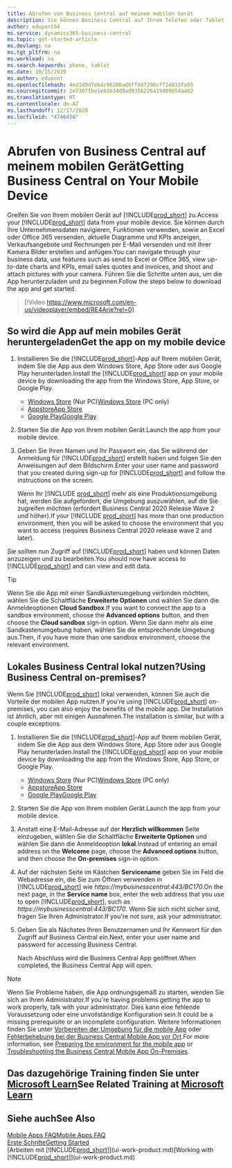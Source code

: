 ```yaml
---
title: Abrufen von Business Central auf meinem mobilen Gerät
description: Sie können Business Central auf Ihrem Telefon oder Tablet einsehen und bearbeiten.
author: edupont04
ms.service: dynamics365-business-central
ms.topic: get-started-article
ms.devlang: na
ms.tgt_pltfrm: na
ms.workload: na
ms.search.keywords: phone, tablet
ms.date: 10/15/2020
ms.author: edupont
ms.openlocfilehash: 4ed1d9d7eb4c9628bad6ff80f296cff24833fa93
ms.sourcegitcommit: 2e7307fbe1eb3b34d0ad9356226a19409054a402
ms.translationtype: HT
ms.contentlocale: de-AT
ms.lasthandoff: 12/17/2020
ms.locfileid: "4746458"
---
```

# <a name="getting-business-central-on-your-mobile-device"></a><span data-ttu-id="2af3f-103">Abrufen von Business Central auf meinem mobilen Gerät</span><span class="sxs-lookup"><span data-stu-id="2af3f-103">Getting Business Central on Your Mobile Device</span></span>

<span data-ttu-id="2af3f-104">Greifen Sie von Ihrem mobilen Gerät auf [!INCLUDE[prod_short](includes/prod_short.md)] zu.</span><span class="sxs-lookup"><span data-stu-id="2af3f-104">Access your [!INCLUDE[prod_short](includes/prod_short.md)] data from your mobile device.</span></span> <span data-ttu-id="2af3f-105">Sie können durch Ihre Unternehmensdaten navigieren, Funktionen verwenden, sowie an Excel oder Office 365 versenden, aktuelle Diagramme und KPIs anzeigen, Verkaufsangebote und Rechnungen per E-Mail versenden und mit Ihrer Kamera Bilder erstellen und anfügen.</span><span class="sxs-lookup"><span data-stu-id="2af3f-105">You can navigate through your business data, use features such as send to Excel or Office 365, view up-to-date charts and KPIs, email sales quotes and invoices, and shoot and attach pictures with your camera.</span></span> <span data-ttu-id="2af3f-106">Führen Sie die Schritte unten aus, um die App herunterzuladen und zu beginnen.</span><span class="sxs-lookup"><span data-stu-id="2af3f-106">Follow the steps below to download the app and get started.</span></span>

> [!Video https://www.microsoft.com/en-us/videoplayer/embed/RE4Arje?rel=0]

## <a name="get-the-app-on-my-mobile-device"></a><span data-ttu-id="2af3f-107">So wird die App auf mein mobiles Gerät heruntergeladen</span><span class="sxs-lookup"><span data-stu-id="2af3f-107">Get the app on my mobile device</span></span>

1. <span data-ttu-id="2af3f-108">Installieren Sie die [!INCLUDE[prod_short](includes/prod_short.md)]-App auf Ihrem mobilen Gerät, indem Sie die App aus dem Windows Store, App Store oder aus Google Play herunterladen.</span><span class="sxs-lookup"><span data-stu-id="2af3f-108">Install the [!INCLUDE[prod_short](includes/prod_short.md)] app on your mobile device by downloading the app from the Windows Store, App Store, or Google Play.</span></span>  

   - <span data-ttu-id="2af3f-109">[Windows Store](https://go.microsoft.com/fwlink/?LinkId=734848) (Nur PC)</span><span class="sxs-lookup"><span data-stu-id="2af3f-109">[Windows Store](https://go.microsoft.com/fwlink/?LinkId=734848) (PC only)</span></span>
   - [<span data-ttu-id="2af3f-110">Appstore</span><span class="sxs-lookup"><span data-stu-id="2af3f-110">App Store</span></span>](https://go.microsoft.com/fwlink/?LinkId=734847)
   - [<span data-ttu-id="2af3f-111">Google Play</span><span class="sxs-lookup"><span data-stu-id="2af3f-111">Google Play</span></span>](https://go.microsoft.com/fwlink/?LinkId=734849)
2. <span data-ttu-id="2af3f-112">Starten Sie die App von Ihrem mobilen Gerät.</span><span class="sxs-lookup"><span data-stu-id="2af3f-112">Launch the app from your mobile device.</span></span>
3. <span data-ttu-id="2af3f-113">Geben Sie Ihren Namen und Ihr Passwort ein, das Sie während der Anmeldung für [!INCLUDE[prod_short](includes/prod_short.md)] erstellt haben und folgen Sie den Anweisungen auf dem Bildschirm.</span><span class="sxs-lookup"><span data-stu-id="2af3f-113">Enter your user name and password that you created during sign-up for [!INCLUDE[prod_short](includes/prod_short.md)] and follow the instructions on the screen.</span></span>

    <span data-ttu-id="2af3f-114">Wenn Ihr [!INCLUDE [prod_short](includes/prod_short.md)] mehr als eine Produktionsumgebung hat, werden Sie aufgefordert, die Umgebung auszuwählen, auf die Sie zugreifen möchten (erfordert Business Central 2020 Release Wave 2 und höher).</span><span class="sxs-lookup"><span data-stu-id="2af3f-114">If your [!INCLUDE [prod_short](includes/prod_short.md)] has more than one production environment, then you will be asked to choose the environment that you want to access (requires Business Central 2020 release wave 2 and later).</span></span>

<span data-ttu-id="2af3f-115">Sie sollten nun Zugriff auf [!INCLUDE[prod_short](includes/prod_short.md)] haben und können Daten anzuzeigen und zu bearbeiten.</span><span class="sxs-lookup"><span data-stu-id="2af3f-115">You should now have access to [!INCLUDE[prod_short](includes/prod_short.md)] and can view and edit data.</span></span>  

> [!TIP]
> <span data-ttu-id="2af3f-116">Wenn Sie die App mit einer Sandkastenumgebung verbinden möchten, wählen Sie die Schaltfläche **Erweiterte Optionen** und wählen Sie dann die Anmeldeoptionen **Cloud Sandbox**.</span><span class="sxs-lookup"><span data-stu-id="2af3f-116">If you want to connect the app to a sandbox environment, choose the **Advanced options** button, and then choose the **Cloud sandbox** sign-in option.</span></span> <span data-ttu-id="2af3f-117">Wenn Sie dann mehr als eine Sandkastenumgebung haben, wählen Sie die entsprechende Umgebung aus.</span><span class="sxs-lookup"><span data-stu-id="2af3f-117">Then, if you have more than one sandbox environment, choose the relevant environment.</span></span>

## <a name="using-business-central-on-premises"></a><span data-ttu-id="2af3f-118">Lokales Business Central lokal nutzen?</span><span class="sxs-lookup"><span data-stu-id="2af3f-118">Using Business Central on-premises?</span></span>

<span data-ttu-id="2af3f-119">Wenn Sie [!INCLUDE[prod_short](includes/prod_short.md)] lokal verwenden, können Sie auch die Vorteile der mobilen App nutzen.</span><span class="sxs-lookup"><span data-stu-id="2af3f-119">If you're using [!INCLUDE[prod_short](includes/prod_short.md)] on-premises, you can also enjoy the benefits of the mobile app.</span></span> <span data-ttu-id="2af3f-120">Die Installation ist ähnlich, aber mit einigen Ausnahmen.</span><span class="sxs-lookup"><span data-stu-id="2af3f-120">The installation is similar, but with a couple exceptions.</span></span>

1. <span data-ttu-id="2af3f-121">Installieren Sie die [!INCLUDE[prod_short](includes/prod_short.md)]-App auf Ihrem mobilen Gerät, indem Sie die App aus dem Windows Store, App Store oder aus Google Play herunterladen.</span><span class="sxs-lookup"><span data-stu-id="2af3f-121">Install the [!INCLUDE[prod_short](includes/prod_short.md)] app on your mobile device by downloading the app from the Windows Store, App Store, or Google Play.</span></span>  

   - <span data-ttu-id="2af3f-122">[Windows Store](https://go.microsoft.com/fwlink/?LinkId=734848) (Nur PC)</span><span class="sxs-lookup"><span data-stu-id="2af3f-122">[Windows Store](https://go.microsoft.com/fwlink/?LinkId=734848) (PC only)</span></span>
   - [<span data-ttu-id="2af3f-123">Appstore</span><span class="sxs-lookup"><span data-stu-id="2af3f-123">App Store</span></span>](https://go.microsoft.com/fwlink/?LinkId=734847)
   - [<span data-ttu-id="2af3f-124">Google Play</span><span class="sxs-lookup"><span data-stu-id="2af3f-124">Google Play</span></span>](https://go.microsoft.com/fwlink/?LinkId=734849)
2. <span data-ttu-id="2af3f-125">Starten Sie die App von Ihrem mobilen Gerät.</span><span class="sxs-lookup"><span data-stu-id="2af3f-125">Launch the app from your mobile device.</span></span>
3. <span data-ttu-id="2af3f-126">Anstatt eine E-Mail-Adresse auf der **Herzlich willkommen** Seite einzugeben, wählen Sie die Schaltfläche **Erweiterte Optionen** und wählen Sie dann die Anmeldeoption **lokal**.</span><span class="sxs-lookup"><span data-stu-id="2af3f-126">Instead of entering an email address on the **Welcome** page, choose the **Advanced options** button, and then choose the **On-premises** sign-in option.</span></span>
4. <span data-ttu-id="2af3f-127">Auf der nächsten Seite im Kästchen **Servicename** geben Sie im Feld die Webadresse ein, die Sie zum Öffnen verwenden in [!INCLUDE[prod_short](includes/prod_short.md)] wie *https://mybusinesscentral:443/BC170*.</span><span class="sxs-lookup"><span data-stu-id="2af3f-127">On the next page, in the **Service name** box, enter the web address that you use to open [!INCLUDE[prod_short](includes/prod_short.md)], such as *https://mybusinesscentral:443/BC170*.</span></span> <span data-ttu-id="2af3f-128">Wenn Sie sich nicht sicher sind, fragen Sie Ihren Administrator.</span><span class="sxs-lookup"><span data-stu-id="2af3f-128">If you're not sure, ask your administrator.</span></span>
5. <span data-ttu-id="2af3f-129">Geben Sie als Nächstes Ihren Benutzernamen und Ihr Kennwort für den Zugriff auf Business Central ein.</span><span class="sxs-lookup"><span data-stu-id="2af3f-129">Next, enter your user name and password for accessing Business Central.</span></span>

   <span data-ttu-id="2af3f-130">Nach Abschluss wird die Business Central App geöffnet.</span><span class="sxs-lookup"><span data-stu-id="2af3f-130">When completed, the Business Central App will open.</span></span>

> [!NOTE]
> <span data-ttu-id="2af3f-131">Wenn Sie Probleme haben, die App ordnungsgemäß zu starten, wenden Sie sich an Ihren Administrator.</span><span class="sxs-lookup"><span data-stu-id="2af3f-131">If you're having problems getting the app to work properly, talk with your administrator.</span></span> <span data-ttu-id="2af3f-132">Dies kann eine fehlende Voraussetzung oder eine unvollständige Konfiguration sein.</span><span class="sxs-lookup"><span data-stu-id="2af3f-132">It could be a missing prerequisite or an incomplete configuration.</span></span> <span data-ttu-id="2af3f-133">Weitere Informationen finden Sie unter [Vorbereiten der Umgebung für die mobile App](/dynamics365/business-central/dev-itpro/deployment/install-business-central-app#prereqs) oder [Fehlerbehebung bei der Business Central Mobile App vor Ort](/dynamics365/business-central/dev-itpro/developer/devenv-troubleshooting-the-mobile-app).</span><span class="sxs-lookup"><span data-stu-id="2af3f-133">For more information, see  [Preparing the environment for the mobile app](/dynamics365/business-central/dev-itpro/deployment/install-business-central-app#prereqs) or [Troubleshooting the Business Central Mobile App On-Premises](/dynamics365/business-central/dev-itpro/developer/devenv-troubleshooting-the-mobile-app).</span></span>

## <a name="see-related-training-at-microsoft-learn"></a><span data-ttu-id="2af3f-134">Das dazugehörige Training finden Sie unter [Microsoft Learn](/learn/modules/alternative-interfaces-dynamics-365-business-central/index)</span><span class="sxs-lookup"><span data-stu-id="2af3f-134">See Related Training at [Microsoft Learn](/learn/modules/alternative-interfaces-dynamics-365-business-central/index)</span></span>

## <a name="see-also"></a><span data-ttu-id="2af3f-135">Siehe auch</span><span class="sxs-lookup"><span data-stu-id="2af3f-135">See Also</span></span>

[<span data-ttu-id="2af3f-136">Mobile Apps FAQ</span><span class="sxs-lookup"><span data-stu-id="2af3f-136">Mobile Apps FAQ</span></span>](ui-mobile-faq.md)  
[<span data-ttu-id="2af3f-137">Erste Schritte</span><span class="sxs-lookup"><span data-stu-id="2af3f-137">Getting Started</span></span>](product-get-started.md)  
<span data-ttu-id="2af3f-138">[Arbeiten mit [!INCLUDE[prod_short](includes/prod_short.md)]](ui-work-product.md)</span><span class="sxs-lookup"><span data-stu-id="2af3f-138">[Working with [!INCLUDE[prod_short](includes/prod_short.md)]](ui-work-product.md)</span></span>  
